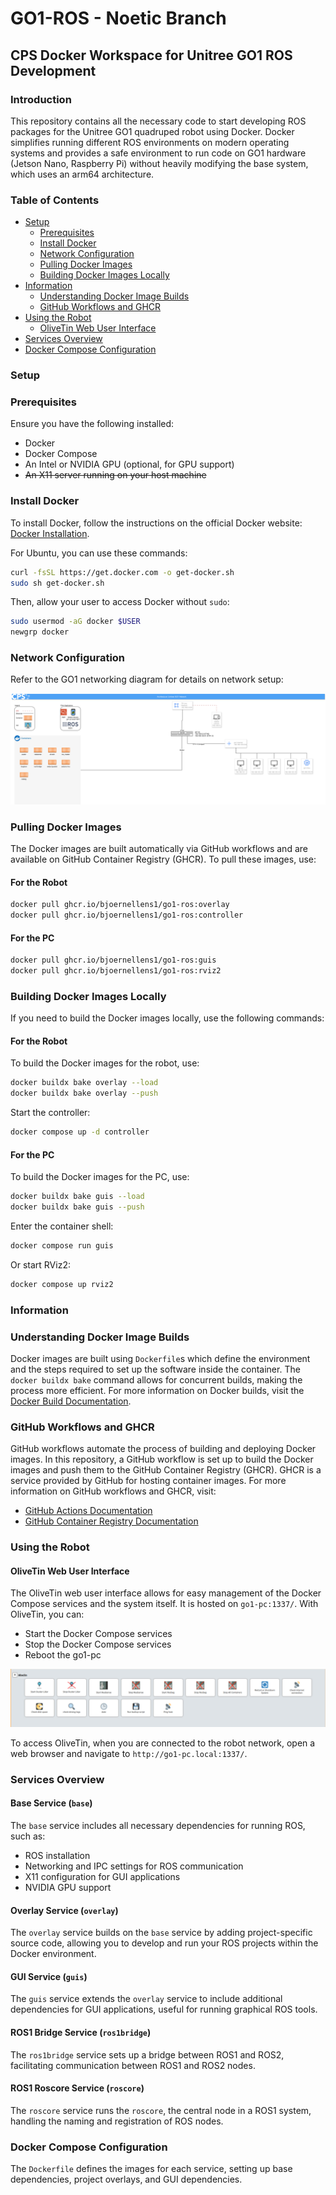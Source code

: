 # GO1-ROS - Noetic Branch

## CPS Docker Workspace for Unitree GO1 ROS Development

### Introduction

This repository contains all the necessary code to start developing ROS packages for the Unitree GO1 quadruped robot using Docker. Docker simplifies running different ROS environments on modern operating systems and provides a safe environment to run code on GO1 hardware (Jetson Nano, Raspberry Pi) without heavily modifying the base system, which uses an arm64 architecture.

### Table of Contents
- [Setup](#setup)
    - [Prerequisites](#prerequisites)
    - [Install Docker](#install-docker)
    - [Network Configuration](#network-configuration)
    - [Pulling Docker Images](#pulling-docker-images)
    - [Building Docker Images Locally](#building-docker-images-locally)
- [Information](#information)
    - [Understanding Docker Image Builds](#understanding-docker-image-builds)
    - [GitHub Workflows and GHCR](#github-workflows-and-ghcr)
- [Using the Robot](#using-the-robot)
  - [OliveTin Web User Interface](#olivetin-web-user-interface)
- [Services Overview](#services-overview)
- [Docker Compose Configuration](#docker-compose-configuration)

### Setup
### Prerequisites

Ensure you have the following installed:
- Docker
- Docker Compose
- An Intel or NVIDIA GPU (optional, for GPU support)
- ~~An X11 server running on your host machine~~

### Install Docker

To install Docker, follow the instructions on the official Docker website: [Docker Installation](https://docs.docker.com/get-docker/).

For Ubuntu, you can use these commands:
```sh
curl -fsSL https://get.docker.com -o get-docker.sh
sudo sh get-docker.sh
```

Then, allow your user to access Docker without `sudo`:
```sh
sudo usermod -aG docker $USER
newgrp docker
```

### Network Configuration

Refer to the GO1 networking diagram for details on network setup:

![GO1 Networking Diagram](docs/go1_network.drawio.svg)

### Pulling Docker Images

The Docker images are built automatically via GitHub workflows and are available on GitHub Container Registry (GHCR). To pull these images, use:

#### For the Robot

```sh
docker pull ghcr.io/bjoernellens1/go1-ros:overlay
docker pull ghcr.io/bjoernellens1/go1-ros:controller
```

#### For the PC

```sh
docker pull ghcr.io/bjoernellens1/go1-ros:guis
docker pull ghcr.io/bjoernellens1/go1-ros:rviz2
```

### Building Docker Images Locally

If you need to build the Docker images locally, use the following commands:

#### For the Robot

To build the Docker images for the robot, use:
```sh
docker buildx bake overlay --load
docker buildx bake overlay --push
```

Start the controller:
```sh
docker compose up -d controller
```

#### For the PC

To build the Docker images for the PC, use:
```sh
docker buildx bake guis --load
docker buildx bake guis --push
```

Enter the container shell:
```sh
docker compose run guis
```

Or start RViz2:
```sh
docker compose up rviz2
```

### Information
### Understanding Docker Image Builds

Docker images are built using `Dockerfile`s which define the environment and the steps required to set up the software inside the container. The `docker buildx bake` command allows for concurrent builds, making the process more efficient. For more information on Docker builds, visit the [Docker Build Documentation](https://docs.docker.com/engine/reference/commandline/build/).

### GitHub Workflows and GHCR

GitHub workflows automate the process of building and deploying Docker images. In this repository, a GitHub workflow is set up to build the Docker images and push them to the GitHub Container Registry (GHCR). GHCR is a service provided by GitHub for hosting container images. For more information on GitHub workflows and GHCR, visit:
- [GitHub Actions Documentation](https://docs.github.com/en/actions)
- [GitHub Container Registry Documentation](https://docs.github.com/en/packages/working-with-a-github-packages-registry/working-with-the-container-registry)

### Using the Robot

#### OliveTin Web User Interface

The OliveTin web user interface allows for easy management of the Docker Compose services and the system itself. It is hosted on `go1-pc:1337/`. With OliveTin, you can:
- Start the Docker Compose services
- Stop the Docker Compose services
- Reboot the go1-pc

![alt text](docs/olivetin.png)

To access OliveTin, when you are connected to the robot network, open a web browser and navigate to `http://go1-pc.local:1337/`.

### Services Overview

#### Base Service (`base`)

The `base` service includes all necessary dependencies for running ROS, such as:
- ROS installation
- Networking and IPC settings for ROS communication
- X11 configuration for GUI applications
- NVIDIA GPU support

#### Overlay Service (`overlay`)

The `overlay` service builds on the `base` service by adding project-specific source code, allowing you to develop and run your ROS projects within the Docker environment.

#### GUI Service (`guis`)

The `guis` service extends the `overlay` service to include additional dependencies for GUI applications, useful for running graphical ROS tools.

#### ROS1 Bridge Service (`ros1bridge`)

The `ros1bridge` service sets up a bridge between ROS1 and ROS2, facilitating communication between ROS1 and ROS2 nodes.

#### ROS1 Roscore Service (`roscore`)

The `roscore` service runs the `roscore`, the central node in a ROS1 system, handling the naming and registration of ROS nodes.

### Docker Compose Configuration

The `Dockerfile` defines the images for each service, setting up base dependencies, project overlays, and GUI dependencies.